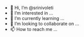 - 👋 Hi, I’m @srinivoleti
- 👀 I’m interested in ...
- 🌱 I’m currently learning ...
- 💞️ I’m looking to collaborate on ...
- 📫 How to reach me ...

<!---
srinivoleti/srinivoleti is a ✨ special ✨ repository because its `README.md` (this file) appears on your GitHub profile.
You can click the Preview link to take a look at your changes.
--->
